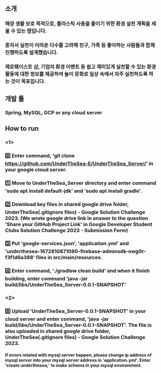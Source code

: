## 소개
### 해양 생물 보호 목적으로, 플라스틱 사용을 줄이기 위한 환경 실천 계획을 세울 수 있는 앱입니다.
### 혼자서 실천이 어려운 다수를 고려해 친구, 가족 등 좋아하는 사람들과 함께 진행하도록 설계했습니다.
### 제로웨이스트 샵, 기업의 환경 이벤트 등 쉽고 재미있게 실천할 수 있는 환경 활동에 대한 정보를 제공하여 놀이 문화로 일상 속에서 자주 실천하도록 하는 것이 목표입니다.

## 개발 툴
### Spring, MySQL, GCP or any cloud server

## How to run
### <1>
### 0️⃣ Enter command, 'git clone https://github.com/UnderTheSea-E/UnderTheSea_Server/' in your google cloud server.
### 1️⃣ Move to UnderTheSea_Server directory and enter command 'sudo apt install default-jdk' and 'sudo apt install gradle'.
### 2️⃣ Download key files in shared google drive folder, UnderTheSea(.gitignore files) - Google Solution Challenge 2023. (We wrote google drive link in answer to the question 'Share your GitHub Project Link' in Google Developer Student Clubs Solution Challenge 2023 - Submission Form)
### 3️⃣ Put 'google-services.json', 'application.yml' and 'underthesea-1672810871080-firebase-adminsdk-owg0r-f3f1d6a388' files in src/main/resources.
### 4️⃣ Enter command, './gradlew clean build' and when it finish building, enter command 'java -jar build/libs/UnderTheSea_Server-0.0.1-SNAPSHOT'

### <2>
### 0️⃣ Upload 'UnderTheSea_Server-0.0.1-SNAPSHOT' in your cloud server and enter command, 'java -jar build/libs/UnderTheSea_Server-0.0.1-SNAPSHOT'. The file is also uploaded in shared google drive folder, UnderTheSea(.gitignore files) - Google Solution Challenge 2023.

#### If errors related with mysql server happen, please change ip address of mysql server into your mysql server address in 'application.yml'. Enter 'create underthesea;' to make schema in your mysql environment.
